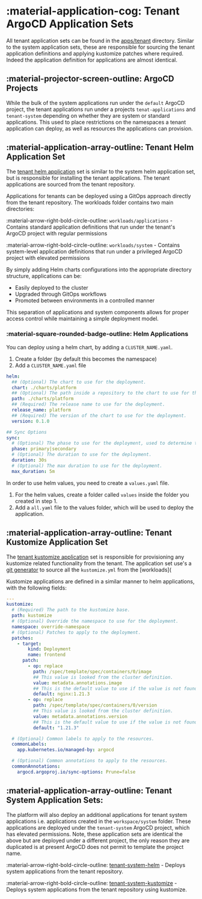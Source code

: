 # :material-application-cog: Tenant ArgoCD Application Sets

All tenant application sets can be found in the [apps/tenant](https://github.com/gambol99/kubernetes-platform/tree/main/apps/tenant) directory. Similar to the system application sets, these are responsible for sourcing the tenant application definitions and applying kustomize patches where required. Indeed the application definition for applications are almost identical.

## :material-projector-screen-outline: ArgoCD Projects

While the bulk of the system applications run under the `default` ArgoCD project, the tenant applications run under a projects `tenat-applications` and `tenant-system` depending on whether they are system or standard applications. This used to place restrictions on the namespaces a tenant application can deploy, as well as resources the applications can provision.

## :material-application-array-outline: Tenant Helm Application Set

The [tenant helm application](https://github.com/gambol99/kubernetes-platform/blob/main/apps/tenant/apps-helm.yaml) set is similar to the system helm application set, but is responsible for installing the tenant applications. The tenant applications are sourced from the tenant repository.

Applications for tenants can be deployed using a GitOps approach directly from the tenant repository. The workloads folder contains two main directories:

:material-arrow-right-bold-circle-outline: `workloads/applications` - Contains standard application definitions that run under the tenant's ArgoCD project with regular permissions

:material-arrow-right-bold-circle-outline: `workloads/system` - Contains system-level application definitions that run under a privileged ArgoCD project with elevated permissions

By simply adding Helm charts configurations into the appropriate directory structure, applications can be:

- Easily deployed to the cluster
- Upgraded through GitOps workflows
- Promoted between environments in a controlled manner

This separation of applications and system components allows for proper access control while maintaining a simple deployment model.

### :material-square-rounded-badge-outline: Helm Applications

You can deploy using a helm chart, by adding a `CLUSTER_NAME.yaml`.

1. Create a folder (by default this becomes the namespace)
2. Add a `CLUSTER_NAME.yaml` file

```yaml
helm:
  ## (Optional) The chart to use for the deployment.
  chart: ./charts/platform
  ## (Optional) The path inside a repository to the chart to use for the deployment.
  path: ./charts/platform
  ## (Required) The release name to use for the deployment.
  release_name: platform
  ## (Required) The version of the chart to use for the deployment.
  version: 0.1.0

## Sync Options
sync:
  # (Optional) The phase to use for the deployment, used to determine the order of the deployment.
  phase: primary|secondary
  # (Optional) The duration to use for the deployment.
  duration: 30s
  # (Optional) The max duration to use for the deployment.
  max_duration: 5m
```

In order to use helm values, you need to create a `values.yaml` file.

1. For the helm values, create a folder called `values` inside the folder you created in step 1.
2. Add a `all.yaml` file to the values folder, which will be used to deploy the application.

## :material-application-array-outline: Tenant Kustomize Application Set

The [tenant kustomize application](https://github.com/gambol99/kubernetes-platform/blob/main/apps/tenant/apps-kustomize.yaml) set is responsible for provisioning any kustomize related functionality from the tenant. The application set use's a [git generator](https://argo-cd.readthedocs.io/en/stable/operator-manual/applicationset/Generators-Git/) to source all the `kustomize.yml` from the [workloads](

Kustomize applications are defined in a similar manner to helm applications, with the following fields:

```YAML
---
kustomize:
  # (Required) The path to the kustomize base.
  path: kustomize
  # (Optional) Override the namespace to use for the deployment.
  namespace: override-namespace
  # (Optional) Patches to apply to the deployment.
  patches:
    - target:
        kind: Deployment
        name: frontend
      patch:
        - op: replace
          path: /spec/template/spec/containers/0/image
          ## This value is looked from the cluster definition.
          value: metadata.annotations.image
          ## This is the default value to use if the value is not found.
          default: nginx:1.21.3
        - op: replace
          path: /spec/template/spec/containers/0/version
          ## This value is looked from the cluster definition.
          value: metadata.annotations.version
          ## This is the default value to use if the value is not found.
          default: "1.21.3"

  # (Optional) Common labels to apply to the resources.
  commonLabels:
    app.kubernetes.io/managed-by: argocd

  # (Optional) Common annotations to apply to the resources.
  commonAnnotations:
    argocd.argoproj.io/sync-options: Prune=false
```

## :material-application-array-outline: Tenant System Application Sets:

The platform will also deploy an additional applications for tenant system applications i.e. applications created in the `workspace/system` folder. These applications are deployed under the `tenant-system` ArgoCD project, which has elevated permissions. Note, these application sets are identical the above but are deployed under a different project, the only reason they are duplicated is at present ArgoCD does not permit to template the project name.

:material-arrow-right-bold-circle-outline: [tenant-system-helm](https://github.com/gambol99/kubernetes-platform/blob/main/apps/tenant/system-helm.yaml) - Deploys system applications from the tenant repository.

:material-arrow-right-bold-circle-outline: [tenant-system-kustomize](https://github.com/gambol99/kubernetes-platform/blob/main/apps/tenant/tenant-system-kustomize.yaml) - Deploys system applications from the tenant repository using kustomize.
